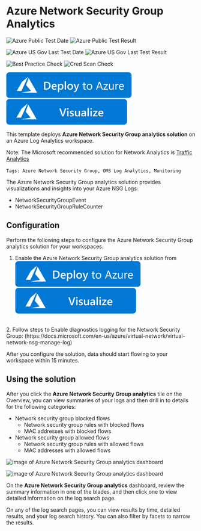 # Azure Network Security Group Analytics

![Azure Public Test Date](https://azurequickstartsservice.blob.core.windows.net/badges/oms-azurensg-solution/PublicLastTestDate.svg)
![Azure Public Test Result](https://azurequickstartsservice.blob.core.windows.net/badges/oms-azurensg-solution/PublicDeployment.svg)

![Azure US Gov Last Test Date](https://azurequickstartsservice.blob.core.windows.net/badges/oms-azurensg-solution/FairfaxLastTestDate.svg)
![Azure US Gov Last Test Result](https://azurequickstartsservice.blob.core.windows.net/badges/oms-azurensg-solution/FairfaxDeployment.svg)

![Best Practice Check](https://azurequickstartsservice.blob.core.windows.net/badges/oms-azurensg-solution/BestPracticeResult.svg)
![Cred Scan Check](https://azurequickstartsservice.blob.core.windows.net/badges/oms-azurensg-solution/CredScanResult.svg)

[![Deploy To Azure](https://raw.githubusercontent.com/Azure/azure-quickstart-templates/master/1-CONTRIBUTION-GUIDE/images/deploytoazure.svg?sanitize=true)]("https://portal.azure.com/#create/Microsoft.Template/uri/https%3A%2F%2Fraw.githubusercontent.com%2FAzure%2Fazure-quickstart-templates%2Fmaster%2Foms-azurensg-solution%2Fazuredeploy.json")
[![Visualize](https://raw.githubusercontent.com/Azure/azure-quickstart-templates/master/1-CONTRIBUTION-GUIDE/images/visualizebutton.svg?sanitize=true)]("http://armviz.io/#/?load=https%3A%2F%2Fraw.githubusercontent.com%2FAzure%2Fazure-quickstart-templates%2Fmaster%2Foms-azurensg-solution%2Fazuredeploy.json")

This template deploys **Azure Network Security Group analytics solution** on an
Azure Log Analytics workspace.

Note: The Microsoft recommended solution for Network Analytics is
[Traffic Analytics](https://docs.microsoft.com/azure/networking/network-monitoring-overview#traffic-analytics)

`Tags: Azure Network Security Group, OMS Log Analytics, Monitoring`

The Azure Network Security Group analytics solution provides visualizations and
insights into your Azure NSG Logs:

- NetworkSecurityGroupEvent
- NetworkSecurityGroupRuleCounter

## Configuration

Perform the following steps to configure the Azure Network Security Group
analytics solution for your workspaces.

1. Enable the Azure Network Security Group analytics solution from<BR>
   [![Deploy To Azure](https://raw.githubusercontent.com/Azure/azure-quickstart-templates/master/1-CONTRIBUTION-GUIDE/images/deploytoazure.svg?sanitize=true)]("https://portal.azure.com/#create/Microsoft.Template/uri/https%3A%2F%2Fraw.githubusercontent.com%2FAzure%2Fazure-quickstart-templates%2Fmaster%2Foms-azurensg-solution%2Fazuredeploy.json")
   [![Visualize](https://raw.githubusercontent.com/Azure/azure-quickstart-templates/master/1-CONTRIBUTION-GUIDE/images/visualizebutton.svg?sanitize=true)]("http://armviz.io/#/?load=https%3A%2F%2Fraw.githubusercontent.com%2FAzure%2Fazure-quickstart-templates%2Fmaster%2Foms-azurensg-solution%2Fazuredeploy.json")

<BR>
2. Follow steps to Enable diagnostics logging for the Network Security Group:
(https://docs.microsoft.com/en-us/azure/virtual-network/virtual-network-nsg-manage-log)

After you configure the solution, data should start flowing to your workspace
within 15 minutes.

## Using the solution

After you click the **Azure Network Security Group analytics** tile on the
Overview, you can view summaries of your logs and then drill in to details for
the following categories:

- Network security group blocked flows
  - Network security group rules with blocked flows
  - MAC addresses with blocked flows
- Network security group allowed flows
  - Network security group rules with allowed flows
  - MAC addresses with allowed flows

![image of Azure Network Security Group analytics dashboard](images/log-analytics-nsg01.png)

![image of Azure Network Security Group analytics dashboard](images/log-analytics-nsg02.png)

On the **Azure Network Security Group analytics** dashboard, review the summary
information in one of the blades, and then click one to view detailed
information on the log search page.

On any of the log search pages, you can view results by time, detailed results,
and your log search history. You can also filter by facets to narrow the
results.
